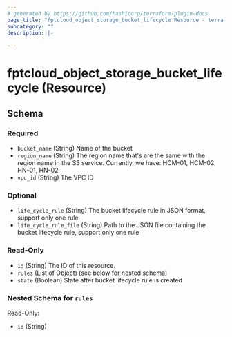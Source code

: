 ```yaml
---
# generated by https://github.com/hashicorp/terraform-plugin-docs
page_title: "fptcloud_object_storage_bucket_lifecycle Resource - terraform-provider-fptcloud"
subcategory: ""
description: |-
  
---
```


# fptcloud_object_storage_bucket_lifecycle (Resource)





<!-- schema generated by tfplugindocs -->
## Schema

### Required

- `bucket_name` (String) Name of the bucket
- `region_name` (String) The region name that's are the same with the region name in the S3 service. Currently, we have: HCM-01, HCM-02, HN-01, HN-02
- `vpc_id` (String) The VPC ID

### Optional

- `life_cycle_rule` (String) The bucket lifecycle rule in JSON format, support only one rule
- `life_cycle_rule_file` (String) Path to the JSON file containing the bucket lifecycle rule, support only one rule

### Read-Only

- `id` (String) The ID of this resource.
- `rules` (List of Object) (see [below for nested schema](#nestedatt--rules))
- `state` (Boolean) State after bucket lifecycle rule is created

<a id="nestedatt--rules"></a>
### Nested Schema for `rules`

Read-Only:

- `id` (String)
